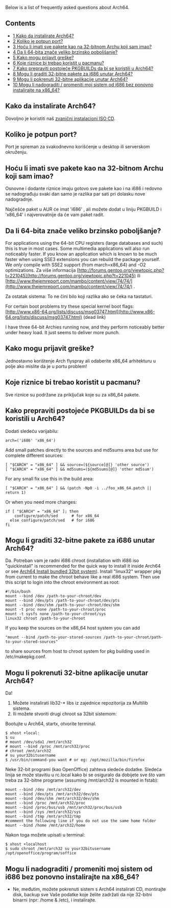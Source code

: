 Below is a list of frequently asked questions about Arch64.

## Contents

*   [1 Kako da instalirate Arch64?](#Kako_da_instalirate_Arch64?)
*   [2 Koliko je potpun port?](#Koliko_je_potpun_port?)
*   [3 Hoću li imati sve pakete kao na 32-bitnom Archu koji sam imao?](#Hoću_li_imati_sve_pakete_kao_na_32-bitnom_Archu_koji_sam_imao?)
*   [4 Da li 64-bita znače veliko brzinsko poboljšanje?](#Da_li_64-bita_znače_veliko_brzinsko_poboljšanje?)
*   [5 Kako mogu prijavit greške?](#Kako_mogu_prijavit_greške?)
*   [6 Koje riznice bi trebao koristit u pacmanu?](#Koje_riznice_bi_trebao_koristit_u_pacmanu?)
*   [7 Kako prepraviti postojeće PKGBUILDs da bi se koristili u Arch64?](#Kako_prepraviti_postojeće_PKGBUILDs_da_bi_se_koristili_u_Arch64?)
*   [8 Mogu li graditi 32-bitne pakete za i686 unutar Arch64?](#Mogu_li_graditi_32-bitne_pakete_za_i686_unutar_Arch64?)
*   [9 Mogu li pokrenuti 32-bitne aplikacije unutar Arch64?](#Mogu_li_pokrenuti_32-bitne_aplikacije_unutar_Arch64?)
*   [10 Mogu li nadograditi / promeniti moj sistem od i686 bez ponovno instalirajte na x86_64?](#Mogu_li_nadograditi_/_promeniti_moj_sistem_od_i686_bez_ponovno_instalirajte_na_x86_64?)

## Kako da instalirate Arch64?

Dovoljno je koristiti naš [zvanični instalacioni ISO CD](https://www.archlinux.org/download/).

## Koliko je potpun port?

Port je spreman za svakodnevno korišćenje u desktop ili serverskom okruženju.

## Hoću li imati sve pakete kao na 32-bitnom Archu koji sam imao?

Osnovne i dodante riznice imaju gotovo sve pakete kao i na i686 i redovno se nadograđuju svaki dan samo je razlika par sati pri dolasku nove nadogradnje.

Najčešće paket u AUR će imat 'i686' , ali možete dodat u liniju PKGBUILD i 'x86_64' i najverovatnije da će vam paket radit.

## Da li 64-bita znače veliko brzinsko poboljšanje?

For applications using the 64-bit CPU registers (large databases and such) this is true in most cases. Some multimedia applications will also run noticeably faster. If you know an application which is known to be much faster when using SSE3 extensions you can rebuild the package yourself. We *only* compile with SSE2 support (from march=x86_64) and -O2 optimizations. Za više informacija [http://forums.gentoo.org/viewtopic.php?t=221045](http://forums.gentoo.org/viewtopic.php?t=221045) ili [http://www.thejemreport.com/mambo/content/view/74/74/](http://www.thejemreport.com/mambo/content/view/74/74/) .

Za ostatak sistema: To ne čini bilo koji razlika ako se čeka na tastaturi.

For certain boot problems try these special kernel boot flags: [http://www.x86-64.org/lists/discuss/msg03747.html](http://www.x86-64.org/lists/discuss/msg03747.html) (dead link)

I have three 64-bit Archies running now, and they perform noticeably better under heavy load. It just seems to deliver more punch.

## Kako mogu prijavit greške?

Jednostavno korištenje Arch flyspray ali odaberite x86_64 arhitekturu u polje ako mislite da je u portu problem!

## Koje riznice bi trebao koristit u pacmanu?

Sve riznice su podržane za priključak koje su za x86_64 pakete.

## Kako prepraviti postojeće PKGBUILDs da bi se koristili u Arch64?

Dodati sledeću varijabilu:

```
arch=('i686' 'x86_64') 

```

Add small patches directly to the sources and md5sums area but use for complete different sources:

```
[ "$CARCH" = "x86_64" ] && source=(${source[@]} 'other source')
[ "$CARCH" = "x86_64" ] && md5sums=(${md5sums[@]} 'other md5sum')

```

For any small fix use this in the build area:

```
[ "$CARCH" = "x86_64" ] && (patch -Np0 -i ../foo_x86_64.patch || return 1)

```

Or when you need more changes:

```
if [ "$CARCH" = "x86_64" ]; then
    configure/patch/sed      # for x86_64
  else configure/patch/sed   # for i686
fi

```

## Mogu li graditi 32-bitne pakete za i686 unutar Arch64?

Da. Potreban vam je radni i686 chroot (installation with i686 iso "quickinstall" is recommended for the quick way to install it inside Arch64 or see [Arch64 Install bundled 32bit system](/index.php/Arch64_Install_bundled_32bit_system "Arch64 Install bundled 32bit system")). Install "linux32" wrapper pkg from current to make the chroot behave like a real i686 system. Then use this script to login into the chroot environment as root:

```
#!/bin/bash
mount --bind /dev /path-to-your-chroot/dev
mount --bind /dev/pts /path-to-your-chroot/dev/pts
mount --bind /dev/shm /path-to-your-chroot/dev/shm
mount -t proc none /path-to-your-chroot/proc
mount -t sysfs none /path-to-your-chroot/sys
linux32 chroot /path-to-your-chroot

```

If you keep the sources on the x86_64 host system you can add

```
"mount --bind /path-to-your-stored-sources /path-to-your-chroot/path-to-your-stored-sources" 

```

to share sources from host to chroot system for pkg building used in /etc/makepkg.conf.

## Mogu li pokrenuti 32-bitne aplikacije unutar Arch64?

Da!

1.  Možete instalirati lib32-* libs iz zajednice repozitorija za Multilib sistema.
2.  Ili možete stvoriti drugi chroot sa 32bit sistemom:

Bootujte u Arch64, startx, otvorite terminal.

```
$ xhost +local:
$ su
# mount /dev/sda1 /mnt/arch32
# mount --bind /proc /mnt/arch32/proc
# chroot /mnt/arch32
# su your32bitusername
$ /usr/bin/command-you want # or eg: /opt/mozilla/bin/firefox

```

Neke 32-bit programi (kao OpenOffice) zahteva sledeće dodatke. Sledeća linija se može stavitiu u rc.local kako bi se osiguralo da dobijete sve što vam treba za 32-bitne programe (assuming /mnt/arch32 is mounted in fstab):

```
mount --bind /dev /mnt/arch32/dev
mount --bind /dev/pts /mnt/arch32/dev/pts
mount --bind /dev/shm /mnt/arch32/dev/shm
mount --bind /proc /mnt/arch32/proc
mount --bind /proc/bus/usb /mnt/arch32/proc/bus/usb
mount --bind /sys /mnt/arch32/sys
mount --bind /tmp /mnt/arch32/tmp
#comment the following line if you do not use the same home folder
mount --bind /home /mnt/arch32/home

```

Nakon toga možete upisati u terminal:

```
$ xhost +localhost
$ sudo chroot /mnt/arch32 su your32bitusername /opt/openoffice/program/soffice

```

## Mogu li nadograditi / promeniti moj sistem od i686 bez ponovno instalirajte na x86_64?

- Ne, međutim, možete pokrenuti sistem s Arch64 instalirati CD, montirajte disk, backup sve Vaše podatke koje želite zadržati da nije 32-bitni binarni (npr: /home & /etc), i instalirajte.